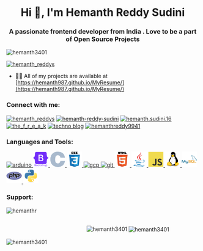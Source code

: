 <h1 align="center">Hi 👋, I'm Hemanth Reddy Sudini</h1>
<h3 align="center">A passionate frontend developer from India . Love to be a part of Open Source Projects</h3>

<p align="left"> <img src="https://komarev.com/ghpvc/?username=hemanth3401&label=Profile%20views&color=0e75b6&style=flat" alt="hemanth3401" /> </p>

<p align="left"> <a href="https://twitter.com/hemanth_reddys" target="blank"><img src="https://img.shields.io/twitter/follow/hemanth_reddys?logo=twitter&style=for-the-badge" alt="hemanth_reddys" /></a> </p>

- 👨‍💻 All of my projects are available at [https://hemanth987.github.io/MyResume/](https://hemanth987.github.io/MyResume/)

<h3 align="left">Connect with me:</h3>
<p align="left">
<a href="https://twitter.com/hemanth_reddys" target="blank"><img align="center" src="https://raw.githubusercontent.com/rahuldkjain/github-profile-readme-generator/neutral-icons/src/images/icons/Social/twitter.svg" alt="hemanth_reddys" height="30" width="40" /></a>
<a href="https://linkedin.com/in/hemanth-reddy-sudini" target="blank"><img align="center" src="https://raw.githubusercontent.com/rahuldkjain/github-profile-readme-generator/neutral-icons/src/images/icons/Social/linked-in-alt.svg" alt="hemanth-reddy-sudini" height="30" width="40" /></a>
<a href="https://fb.com/hemanth.sudini.16" target="blank"><img align="center" src="https://raw.githubusercontent.com/rahuldkjain/github-profile-readme-generator/neutral-icons/src/images/icons/Social/facebook.svg" alt="hemanth.sudini.16" height="30" width="40" /></a>
<a href="https://instagram.com/the_f_r_e_a_k" target="blank"><img align="center" src="https://raw.githubusercontent.com/rahuldkjain/github-profile-readme-generator/neutral-icons/src/images/icons/Social/instagram.svg" alt="the_f_r_e_a_k" height="30" width="40" /></a>
<a href="https://www.youtube.com/c/techno blog" target="blank"><img align="center" src="https://raw.githubusercontent.com/rahuldkjain/github-profile-readme-generator/neutral-icons/src/images/icons/Social/youtube.svg" alt="techno blog" height="30" width="40" /></a>
<a href="https://www.hackerrank.com/hemanthreddy9941" target="blank"><img align="center" src="https://raw.githubusercontent.com/rahuldkjain/github-profile-readme-generator/neutral-icons/src/images/icons/Social/hackerrank.svg" alt="hemanthreddy9941" height="30" width="40" /></a>
</p>

<h3 align="left">Languages and Tools:</h3>
<p align="left"> <a href="https://www.arduino.cc/" target="_blank"> <img src="https://cdn.worldvectorlogo.com/logos/arduino-1.svg" alt="arduino" width="40" height="40"/> </a> <a href="https://getbootstrap.com" target="_blank"> <img src="https://raw.githubusercontent.com/devicons/devicon/master/icons/bootstrap/bootstrap-plain-wordmark.svg" alt="bootstrap" width="40" height="40"/> </a> <a href="https://www.cprogramming.com/" target="_blank"> <img src="https://raw.githubusercontent.com/devicons/devicon/master/icons/c/c-original.svg" alt="c" width="40" height="40"/> </a> <a href="https://www.w3schools.com/css/" target="_blank"> <img src="https://raw.githubusercontent.com/devicons/devicon/master/icons/css3/css3-original-wordmark.svg" alt="css3" width="40" height="40"/> </a> <a href="https://cloud.google.com" target="_blank"> <img src="https://www.vectorlogo.zone/logos/google_cloud/google_cloud-icon.svg" alt="gcp" width="40" height="40"/> </a> <a href="https://git-scm.com/" target="_blank"> <img src="https://www.vectorlogo.zone/logos/git-scm/git-scm-icon.svg" alt="git" width="40" height="40"/> </a> <a href="https://www.w3.org/html/" target="_blank"> <img src="https://raw.githubusercontent.com/devicons/devicon/master/icons/html5/html5-original-wordmark.svg" alt="html5" width="40" height="40"/> </a> <a href="https://www.java.com" target="_blank"> <img src="https://raw.githubusercontent.com/devicons/devicon/master/icons/java/java-original.svg" alt="java" width="40" height="40"/> </a> <a href="https://developer.mozilla.org/en-US/docs/Web/JavaScript" target="_blank"> <img src="https://raw.githubusercontent.com/devicons/devicon/master/icons/javascript/javascript-original.svg" alt="javascript" width="40" height="40"/> </a> <a href="https://www.linux.org/" target="_blank"> <img src="https://raw.githubusercontent.com/devicons/devicon/master/icons/linux/linux-original.svg" alt="linux" width="40" height="40"/> </a> <a href="https://www.mysql.com/" target="_blank"> <img src="https://raw.githubusercontent.com/devicons/devicon/master/icons/mysql/mysql-original-wordmark.svg" alt="mysql" width="40" height="40"/> </a> <a href="https://www.php.net" target="_blank"> <img src="https://raw.githubusercontent.com/devicons/devicon/master/icons/php/php-original.svg" alt="php" width="40" height="40"/> </a> <a href="https://www.python.org" target="_blank"> <img src="https://raw.githubusercontent.com/devicons/devicon/master/icons/python/python-original.svg" alt="python" width="40" height="40"/> </a> </p>

<h3 align="left">Support:</h3>
<p><a href="https://www.buymeacoffee.com/hemanthr"> <img align="left" src="https://cdn.buymeacoffee.com/buttons/v2/default-yellow.png" height="50" width="210" alt="hemanthr" /></a></p><br><br>

<p><img align="left" src="https://github-readme-stats.vercel.app/api/top-langs?username=hemanth3401&show_icons=true&locale=en&layout=compact" alt="hemanth3401" /></p>

<p>&nbsp;<img align="center" src="https://github-readme-stats.vercel.app/api?username=hemanth3401&show_icons=true&locale=en" alt="hemanth3401" /></p>

<p><img align="center" src="https://github-readme-streak-stats.herokuapp.com/?user=hemanth3401&" alt="hemanth3401" /></p>